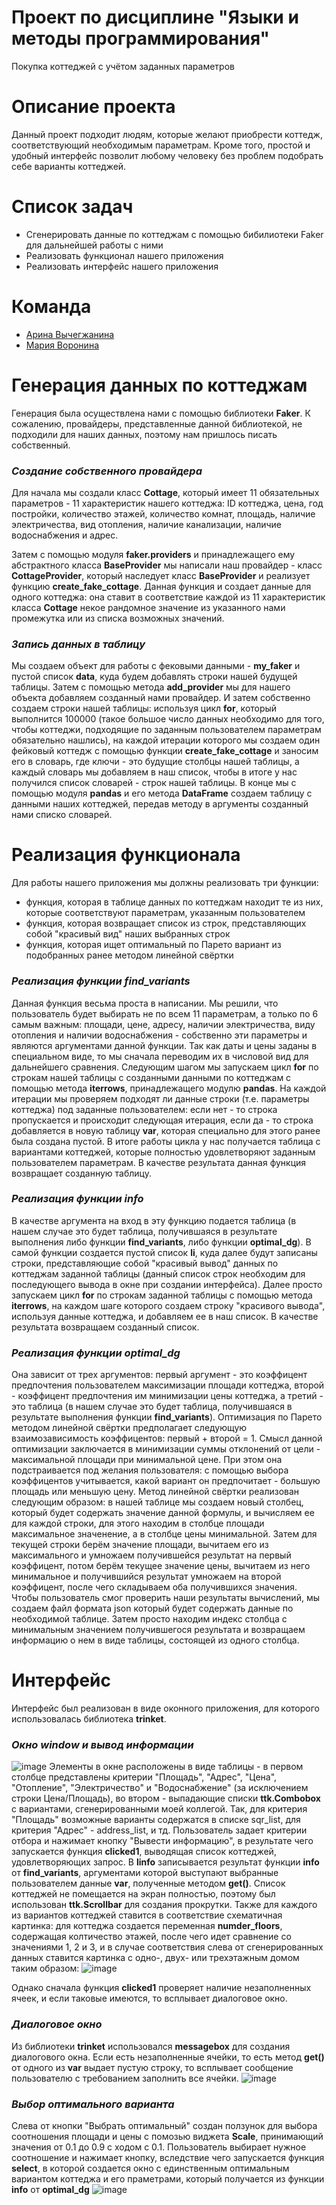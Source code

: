 # Проект по дисциплине "Языки и методы программирования"
Покупка коттеджей с учётом заданных параметров

# Описание проекта
Данный проект подходит людям, которые желают приобрести коттедж, соответствующий необходимым параметрам. Кроме того, простой и удобный интерфейс позволит любому человеку без проблем подобрать себе варианты коттеджей.


# Список задач
- Сгенерировать данные по коттеджам с помощью бибилиотеки Faker для дальнейшей работы с ними
- Реализовать функционал нашего приложения
- Реализовать интерфейс нашего приложения

# Команда
- [Арина Вычегжанина](https://github.com/ArinaVychegzhanina)
- [Мария Воронина](https://github.com/MariVoronina)

# Генерация данных по коттеджам
Генерация была осуществлена нами с помощью библиотеки **Faker**. К сожалению, провайдеры, представленные данной библиотекой, не подходили для наших данных, поэтому нам пришлось писать собственный.

### ***Создание собственного провайдера***
Для начала мы создали класс **Cottage**, который имеет 11 обязательных параметров - 11 характеристик нашего коттеджа: ID коттеджа, цена, год постройки, количество этажей, количество комнат, площадь, наличие электричества, вид отопления, наличие канализации, наличие водоснабжения и адрес.

Затем с помощью модуля **faker.providers** и принадлежащего ему абстрактного класса **BaseProvider** мы написали наш провайдер - класс **CottageProvider**, который наследует класс **BaseProvider** и реализует функцию **create_fake_cottage**. Данная функция и создает данные для одного коттеджа: она ставит в соответствие каждой из 11 характеристик класса **Cottage** некое рандомное значение из указанного нами промежутка или из списка возможных значений.

### ***Запись данных в таблицу***
Мы создаем объект для работы с фековыми данными - **my_faker** и пустой список **data**, куда будем добавлять строки нашей будущей таблицы.
Затем с помощью метода **add_provider** мы для нашего объекта добавляем созданный нами провайдер. И затем собственно создаем строки нашей таблицы: используя цикл **for**, который выполнится 100000 (такое большое число данных необходимо для того, чтобы коттеджи, подходящие по заданным пользователем параметрам обязательно нашлись), на каждой итерации которого мы создаем один фейковый коттедж с помощью функции **create_fake_cottage** и заносим его в словарь, где ключи - это будущие столбцы нашей таблицы, а каждый словарь мы добавляем в наш список, чтобы в итоге у нас получился список словарей - строк нашей таблицы.
В конце мы с помощью модуля **pandas** и его метода **DataFrame** создаем таблицу с данными наших коттеджей, передав методу в аргументы созданный нами списко словарей.

# Реализация функционала
Для работы нашего приложения мы должны реализовать три функции:

- функция, которая в таблице данных по коттеджам находит те из них, которые соответствуют параметрам, указанным пользователем
- функция, которая возвращает список из строк, представляющих собой "красивый вид" наших выбранных строк
- функция, которая ищет оптимальный по Парето вариант из подобранных ранее методом линейной свёртки

### ***Реализация функции find_variants***
Данная функция весьма проста в написании. Мы решили, что пользователь будет выбирать не по всем 11 параметрам, а только по 6 самым важным: площади, цене, адресу, наличии электричества, виду отопления и наличии водоснабжения - собственно эти параметры и являются аргументами данной функции.
Так как даты и цены заданы в специальном виде, то мы сначала переводим их в числовой вид для дальнейшего сравнения.
Следующим шагом мы запускаем цикл **for** по строкам нашей таблицы с созданными данными по коттеджам с помощью метода **iterrows**, принадлежащего модулю **pandas**.
На каждой итерации мы проверяем подходят ли данные строки (т.е. параметры коттеджа) под заданные пользователем: если нет - то строка пропускается и происходит следующая итерация, если да - то строка добавляется в новую таблицу **var**, которая специально для этого ранее была создана пустой.
В итоге работы цикла у нас получается таблица с вариантами коттеджей, которые полностью удовлетворяют заданным пользователем параметрам. В качестве результата данная функция возвращает созданную таблицу.

### ***Реализация функции info***
В качестве аргумента на вход в эту функцию подается таблица (в нашем случае это будет таблица, получившаяся в результате выполнения либо функции **find_variants**, либо функции **optimal_dg**). В самой функции создается пустой список **li**, куда далее будут записаны строки, представляющие собой "красивый вывод" данных по коттеджам заданной таблицы (данный список строк необходим для последующего вывода в окне при создании интерфейса).
Далее просто запускаем цикл **for** по строкам заданной таблицы с помощью метода **iterrows**, на каждом шаге которого создаем строку "красивого вывода", используя данные коттеджа, и добавляем ее в наш список. В качестве результата возвращаем созданный список.

### ***Реализация функции optimal_dg***
Она зависит от трех аргументов: первый аргумент - это коэффицент предпочтения пользователем максимизации площади коттеджа, второй - коэффицент предпочтения им минимизации цены коттеджа, а третий - это таблица (в нашем случае это будет таблица, получившаяся в результате выполнения функции **find_variants**).
Оптимизация по Парето методом линейной свёртки предполагает следующую взаимозависимость коэффицентов: первый + второй = 1. Смысл данной оптимизации заключается в минимизации суммы отклонений от цели - максимальной площади при минимальной цене. При этом она подстраивается под желания пользователя: с помощью выбора коэффицентов учитывается, какой вариант он предпочитает - большую площадь или меньшую цену.
Метод линейной свёртки реализован следующим образом: в нашей таблице мы создаем новый столбец, который будет содержать значение данной формулы, и вычисляем ее для каждой строки, для этого находим в столбце площади максимальное значенение, а в столбце цены минимальной. Затем для текущей строки берём значение площади, вычитаем его из максимального и умножаем получившейся результат на первый коэффицент, потом берём текущее значение цены, вычитаем из него минимальное и получившийся результат умножаем на второй коэффицент, после чего складываем оба получившихся значения.
Чтобы пользователь смог проверить наши результаты вычислений, мы создаем файл формата json который будет содержать данные по необходимой таблице.
Затем просто находим индекс столбца с минимальным значением получившегося результата и возвращаем информацию о нем в виде таблицы, состоящей из одного столбца.

# Интерфейс
Интерфейс был реализован в виде оконного приложения, для которого использовалась библиотека **trinket**.  

### ***Окно window и вывод информации***
![image](https://user-images.githubusercontent.com/99398012/210432279-efb16e96-59bf-4877-bd33-6183f66e51c7.png)
Элементы в окне расположены в виде таблицы - в первом столбце представлены критерии "Площадь", "Адрес", "Цена", "Отопление", "Электричество" и "Водоснабжение" (за исключением строки Цена/Площадь), во втором - выпадающие списки **ttk.Combobox** c вариантами, сгенерированными моей коллегой. Так, для критерия "Площадь" возможные варианты содержатся в списке sqr_list, для критерия "Адрес" - address_list, и тд. Пользователь задает критерии отбора и нажимает кнопку "Вывести информацию", в результате чего запускается функция **clicked1**, выводящая список коттеджей, удовлетворяющих запрос. В **linfo** записывается результат функции **info** от **find_variants**, аргументами которой выступают выбранные пользователем данные **var**, полученные методом **get()**. Список коттеджей не помещается на экран полностью, поэтому был использован **ttk.Scrollbar** для создания прокрутки. Также для каждого из вариантов коттеджей ставится в соответствие схематичная картинка: для коттеджа создается переменная **numder_floors**, содержащая колтичество этажей, после чего идет сравнение со значениями 1, 2 и 3, и в случае соответствия слева от сгенерированных данных ставится картинка с одно-, двух- или трехэтажным домом таким образом: 
![image](https://user-images.githubusercontent.com/99398012/210435245-397e8f3b-6383-4cdd-83e8-38d38a371885.png)

Однако сначала функция **clicked1** проверяет наличие незаполненных ячеек, и если таковые имеются, то всплывает диалоговое окно.

### ***Диалоговое окно***
Из библиотеки **trinket** использовался **messagebox** для создания диалогового окна. Если есть незаполненные ячейки, то есть метод **get()** от одного из **var** выдает пустую строку, то всплывает сообщение пользователю с требованием заполнить все ячейки.
![image](https://user-images.githubusercontent.com/99398012/210435733-6af08977-1a37-433b-8767-e85389826f31.png)

### ***Выбор оптимального варианта***
Слева от кнопки "Выбрать оптимальный" создан ползунок для выбора соотношения площади и цены с помозью виджета **Scale**, принимающий значения от 0.1 до 0.9 с ходом с 0.1. Пользователь выбирает нужное соотношение и нажимает кнопку, вследствие чего запускается функция **select**, в которой создается окно с единственным оптимальным вариантом коттеджа и его праметрами, который получается из функции **info** от **optimal_dg**
![image](https://user-images.githubusercontent.com/99398012/210437415-83034d0b-b0c9-4786-994c-cefdbf7b7bc2.png)

